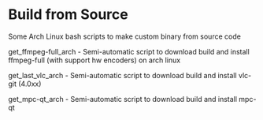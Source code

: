 # Build from Source
Some Arch Linux bash scripts to make custom binary from source code

get_ffmpeg-full_arch - Semi-automatic script to download build and install ffmpeg-full (with support hw encoders) on arch linux 

get_last_vlc_arch - Semi-automatic script to download build and install vlc-git (4.0xx)

get_mpc-qt_arch - Semi-automatic script to download build and install mpc-qt
